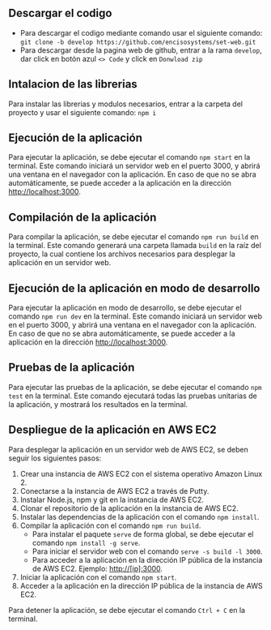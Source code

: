 ## Descargar el codigo
- Para descargar el codigo mediante comando usar el siguiente comando: `git clone -b develop https://github.com/encisosystems/set-web.git`
- Para descargar desde la pagina web de github, entrar a la rama `develop`, dar click en botón azul `<> Code` y click en `Donwload zip`

## Intalacion de las librerias
Para instalar las librerias y modulos necesarios, entrar a la carpeta del proyecto y usar el siguiente comando: `npm i`

## Ejecución de la aplicación

Para ejecutar la aplicación, se debe ejecutar el comando `npm start` en la terminal. Este comando iniciará un servidor web en el puerto 3000, y abrirá una ventana en el navegador con la aplicación. En caso de que no se abra automáticamente, se puede acceder a la aplicación en la dirección [http://localhost:3000](http://localhost:3000).

## Compilación de la aplicación

Para compilar la aplicación, se debe ejecutar el comando `npm run build` en la terminal. Este comando generará una carpeta llamada `build` en la raíz del proyecto, la cual contiene los archivos necesarios para desplegar la aplicación en un servidor web.

## Ejecución de la aplicación en modo de desarrollo

Para ejecutar la aplicación en modo de desarrollo, se debe ejecutar el comando `npm run dev` en la terminal. Este comando iniciará un servidor web en el puerto 3000, y abrirá una ventana en el navegador con la aplicación. En caso de que no se abra automáticamente, se puede acceder a la aplicación en la dirección [http://localhost:3000](http://localhost:3000).

## Pruebas de la aplicación

Para ejecutar las pruebas de la aplicación, se debe ejecutar el comando `npm test` en la terminal. Este comando ejecutará todas las pruebas unitarias de la aplicación, y mostrará los resultados en la terminal.

## Despliegue de la aplicación en AWS EC2

Para desplegar la aplicación en un servidor web de AWS EC2, se deben seguir los siguientes pasos:

1. Crear una instancia de AWS EC2 con el sistema operativo Amazon Linux 2.
2. Conectarse a la instancia de AWS EC2 a través de Putty.
3. Instalar Node.js, npm y git en la instancia de AWS EC2.
4. Clonar el repositorio de la aplicación en la instancia de AWS EC2.
5. Instalar las dependencias de la aplicación con el comando `npm install`.
6. Compilar la aplicación con el comando `npm run build`.
   - Para instalar el paquete `serve` de forma global, se debe ejecutar el comando `npm install -g serve`.
   - Para iniciar el servidor web con el comando `serve -s build -l 3000`.
   - Para acceder a la aplicación en la dirección IP pública de la instancia de AWS EC2. Ejemplo: [http://[ip]:3000](http://[ip]:3000).
7. Iniciar la aplicación con el comando `npm start`.
8. Acceder a la aplicación en la dirección IP pública de la instancia de AWS EC2.

Para detener la aplicación, se debe ejecutar el comando `Ctrl + C` en la terminal.
